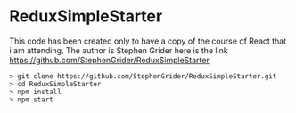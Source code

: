 # ReduxSimpleStarter

This code has been created only to have a copy of the course of React that i am attending. 
The author is Stephen Grider here is the link https://github.com/StephenGrider/ReduxSimpleStarter

```
> git clone https://github.com/StephenGrider/ReduxSimpleStarter.git
> cd ReduxSimpleStarter
> npm install
> npm start
```

